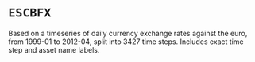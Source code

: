 # `ESCBFX`

Based on a timeseries of daily currency exchange rates against the euro, from 1999-01 to 2012-04, split into 3427 time steps. Includes exact time step and asset name labels.

